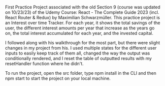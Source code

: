 First Practice Project associated with the old Section 9 (course was updated on 10/23/23) of the Udemy Course: React - The Complete Guide 2023 (incl. React Router & Redux) by Maximilian Schwarzmüller. This practice project is an Interest over time Tracker. For each year, it shows the total savings of the user, the different interest amounts per year that increase as the years go on, the total interest accumulated for each year, and the invested capital.

I followed along with his walkthrough for the most part, but there were slight changes in my project from his. I used multiple states for the different user inputs to easily keep track of them all, changed the way the output was conditionally rendered, and I reset the table of outputted results with my resetHandler function where he didn't.

To run the project, open the src folder, type npm install in the CLI and then npm start to start the project on your local machine.
